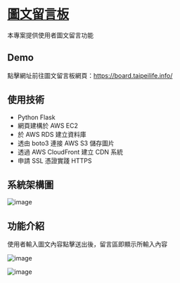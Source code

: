 # [圖文留言板](https://board.taipeilife.info/)

本專案提供使用者圖文留言功能

## Demo
點擊網址前往圖文留言板網頁：https://board.taipeilife.info/

## 使用技術
* Python Flask
* 網頁建構於 AWS EC2
* 於 AWS RDS 建立資料庫
* 透由 boto3 連接 AWS S3 儲存圖片
* 透過 AWS CloudFront 建立 CDN 系統
* 申請 SSL 憑證實踐 HTTPS

## 系統架構圖
![image](https://user-images.githubusercontent.com/24973056/128723555-248d9386-98fa-4242-b41d-9841fb622563.png)

## 功能介紹
使用者輸入圖文內容點擊送出後，留言區即顯示所輸入內容

![image](https://user-images.githubusercontent.com/24973056/128659267-da0996a9-9bc6-465d-9ce4-667e9ed41dd8.png)

![image](https://user-images.githubusercontent.com/24973056/128659286-f9a4841b-ea2f-4908-a171-8f6ce212b163.png)
